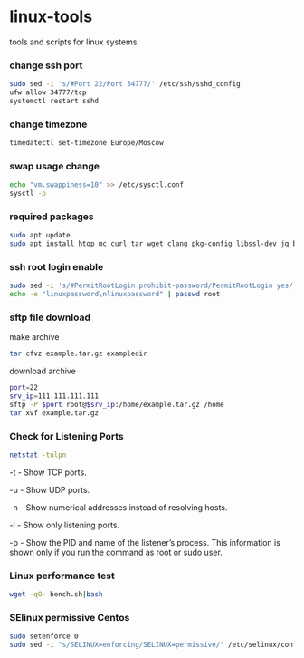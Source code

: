# linux-tools
tools and scripts for linux systems

### change ssh port

```sh
sudo sed -i 's/#Port 22/Port 34777/' /etc/ssh/sshd_config
ufw allow 34777/tcp
systemctl restart sshd
```
### change timezone

```sh
timedatectl set-timezone Europe/Moscow
```

### swap usage change

```sh
echo "vm.swappiness=10" >> /etc/sysctl.conf
sysctl -p
```

### required packages

```sh
sudo apt update
sudo apt install htop mc curl tar wget clang pkg-config libssl-dev jq build-essential bsdmainutils git make ncdu gcc git jq chrony net-tools liblz4-tool -y
```

### ssh root login enable

```sh
sudo sed -i 's/#PermitRootLogin prohibit-password/PermitRootLogin yes/' /etc/ssh/sshd_config
echo -e "linuxpassword\nlinuxpassword" | passwd root
```
### sftp file download

make archive

```sh
tar cfvz example.tar.gz exampledir
```

download archive

```sh
port=22
srv_ip=111.111.111.111
sftp -P $port root@$srv_ip:/home/example.tar.gz /home
tar xvf example.tar.gz
```

### Check for Listening Ports

```sh
netstat -tulpn
```

-t - Show TCP ports.

-u - Show UDP ports.

-n - Show numerical addresses instead of resolving hosts.

-l - Show only listening ports.

-p - Show the PID and name of the listener’s process. This information is shown only if you run the command as root or sudo user.

### Linux performance test

```sh
wget -qO- bench.sh|bash
```

### SElinux permissive Centos

```sh
sudo setenforce 0
sudo sed -i "s/SELINUX=enforcing/SELINUX=permissive/" /etc/selinux/config
```
